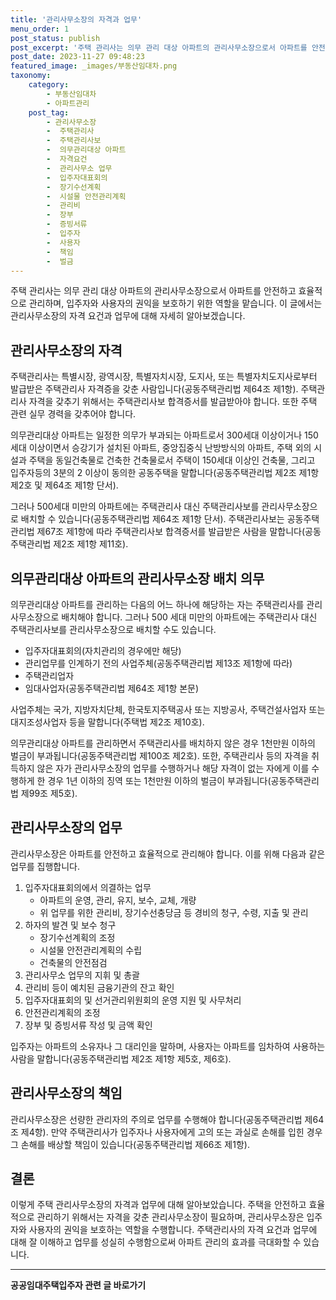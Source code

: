 ```yaml
---
title: '관리사무소장의 자격과 업무'
menu_order: 1
post_status: publish
post_excerpt: '주택 관리사는 의무 관리 대상 아파트의 관리사무소장으로서 아파트를 안전하고 효율적으로 관리하며, 입주자와 사용자의 권익을 보호하기 위한 역할을 맡습니다. 이 글에서는 관리사무소장의 자격 요건과 업무에 대해 자세히 알아보겠습니다.'
post_date: 2023-11-27 09:48:23
featured_image: _images/부동산임대차.png
taxonomy:
    category:
        - 부동산임대차
        - 아파트관리
    post_tag:
        - 관리사무소장
        -  주택관리사
        -  주택관리사보
        -  의무관리대상 아파트
        -  자격요건
        -  관리사무소 업무
        -  입주자대표회의
        -  장기수선계획
        -  시설물 안전관리계획
        -  관리비
        -  장부
        -  증빙서류
        -  입주자
        -  사용자
        -  책임
        -  벌금
---
```



주택 관리사는 의무 관리 대상 아파트의 관리사무소장으로서 아파트를 안전하고 효율적으로 관리하며, 입주자와 사용자의 권익을 보호하기 위한 역할을 맡습니다. 이 글에서는 관리사무소장의 자격 요건과 업무에 대해 자세히 알아보겠습니다.

## 관리사무소장의 자격

주택관리사는 특별시장, 광역시장, 특별자치시장, 도지사, 또는 특별자치도지사로부터 발급받은 주택관리사 자격증을 갖춘 사람입니다(공동주택관리법 제64조 제1항). 주택관리사 자격을 갖추기 위해서는 주택관리사보 합격증서를 발급받아야 합니다. 또한 주택 관련 실무 경력을 갖추어야 합니다.

의무관리대상 아파트는 일정한 의무가 부과되는 아파트로서 300세대 이상이거나 150세대 이상이면서 승강기가 설치된 아파트, 중앙집중식 난방방식의 아파트, 주택 외의 시설과 주택을 동일건축물로 건축한 건축물로서 주택이 150세대 이상인 건축물, 그리고 입주자등의 3분의 2 이상이 동의한 공동주택을 말합니다(공동주택관리법 제2조 제1항 제2호 및 제64조 제1항 단서).

그러나 500세대 미만의 아파트에는 주택관리사 대신 주택관리사보를 관리사무소장으로 배치할 수 있습니다(공동주택관리법 제64조 제1항 단서). 주택관리사보는 공동주택관리법 제67조 제1항에 따라 주택관리사보 합격증서를 발급받은 사람을 말합니다(공동주택관리법 제2조 제1항 제11호).

## 의무관리대상 아파트의 관리사무소장 배치 의무

의무관리대상 아파트를 관리하는 다음의 어느 하나에 해당하는 자는 주택관리사를 관리사무소장으로 배치해야 합니다. 그러나 500 세대 미만의 아파트에는 주택관리사 대신 주택관리사보를 관리사무소장으로 배치할 수도 있습니다.

- 입주자대표회의(자치관리의 경우에만 해당)
- 관리업무를 인계하기 전의 사업주체(공동주택관리법 제13조 제1항에 따라)
- 주택관리업자
- 임대사업자(공동주택관리법 제64조 제1항 본문)

사업주체는 국가, 지방자치단체, 한국토지주택공사 또는 지방공사, 주택건설사업자 또는 대지조성사업자 등을 말합니다(주택법 제2조 제10호).

의무관리대상 아파트를 관리하면서 주택관리사를 배치하지 않은 경우 1천만원 이하의 벌금이 부과됩니다(공동주택관리법 제100조 제2호). 또한, 주택관리사 등의 자격을 취득하지 않은 자가 관리사무소장의 업무를 수행하거나 해당 자격이 없는 자에게 이를 수행하게 한 경우 1년 이하의 징역 또는 1천만원 이하의 벌금이 부과됩니다(공동주택관리법 제99조 제5호).

## 관리사무소장의 업무

관리사무소장은 아파트를 안전하고 효율적으로 관리해야 합니다. 이를 위해 다음과 같은 업무를 집행합니다.

1. 입주자대표회의에서 의결하는 업무
   - 아파트의 운영, 관리, 유지, 보수, 교체, 개량
   - 위 업무를 위한 관리비, 장기수선충당금 등 경비의 청구, 수령, 지출 및 관리
2. 하자의 발견 및 보수 청구
   - 장기수선계획의 조정
   - 시설물 안전관리계획의 수립
   - 건축물의 안전점검
3. 관리사무소 업무의 지휘 및 총괄
4. 관리비 등이 예치된 금융기관의 잔고 확인
5. 입주자대표회의 및 선거관리위원회의 운영 지원 및 사무처리
6. 안전관리계획의 조정
7. 장부 및 증빙서류 작성 및 금액 확인

입주자는 아파트의 소유자나 그 대리인을 말하며, 사용자는 아파트를 임차하여 사용하는 사람을 말합니다(공동주택관리법 제2조 제1항 제5호, 제6호).

## 관리사무소장의 책임

관리사무소장은 선량한 관리자의 주의로 업무를 수행해야 합니다(공동주택관리법 제64조 제4항). 만약 주택관리사가 입주자나 사용자에게 고의 또는 과실로 손해를 입힌 경우 그 손해를 배상할 책임이 있습니다(공동주택관리법 제66조 제1항).

## 결론

이렇게 주택 관리사무소장의 자격과 업무에 대해 알아보았습니다. 주택을 안전하고 효율적으로 관리하기 위해서는 자격을 갖춘 관리사무소장이 필요하며, 관리사무소장은 입주자와 사용자의 권익을 보호하는 역할을 수행합니다. 주택관리사의 자격 요건과 업무에 대해 잘 이해하고 업무를 성실히 수행함으로써 아파트 관리의 효과를 극대화할 수 있습니다.
<!-- wp:separator -->
<hr class="wp-block-separator has-alpha-channel-opacity"/>
<!-- /wp:separator -->

<!-- wp:group {"backgroundColor":"base","layout":{"type":"constrained"}} -->
<div class="wp-block-group has-base-background-color has-background"><!-- wp:paragraph {"align":"center","fontSize":"medium"} -->
<p class="has-text-align-center has-large-font-size"><strong>공공임대주택입주자 관련 글 바로가기</strong></p>
<!-- /wp:paragraph -->


<!-- wp:latest-posts
{"categories":[{"id":23059,"count":19,"description":"","link":"https://uknowlaw.com/category/%ea%b3%b5%ea%b3%b5%ec%9e%84%eb%8c%80%ec%a3%bc%ed%83%9d%ec%9e%85%ec%a3%bc%ec%9e%90/","name":"공공임대주택입주자","slug":"공공임대주택입주자","taxonomy":"category","parent":0,"meta":[],"_links":{"self":[{"href":"https://uknowlaw.com/wp-json/wp/v2/categories/23059"}],"collection":[{"href":"https://uknowlaw.com/wp-json/wp/v2/categories"}],"about":[{"href":"https://uknowlaw.com/wp-json/wp/v2/taxonomies/category"}],"wp:post_type":[{"href":"https://uknowlaw.com/wp-json/wp/v2/posts?categories=23059"}],"curies":[{"name":"wp","href":"https://api.w.org/{rel}","templated":true}]}}],"postsToShow":100,"excerptLength":28,"postLayout":"grid","columns":2,"featuredImageAlign":"left","featuredImageSizeSlug":"large","fontSize":"small"} /--></div>
<!-- /wp:group -->
